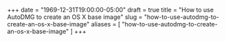 +++
date = "1969-12-31T19:00:00-05:00"
draft = true
title = "How to use AutoDMG to create an OS X base image"
slug = "how-to-use-autodmg-to-create-an-os-x-base-image"
aliases = [
	"how-to-use-autodmg-to-create-an-os-x-base-image"
]
+++
